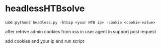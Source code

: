 # headlessHTBsolve
use :```python3 headless.py -htbip <your HTB ip> -cookie <cookie-value>```

 after retrive admin cookies from xss in user agent in support post request

 add cookies and your ip and run script
